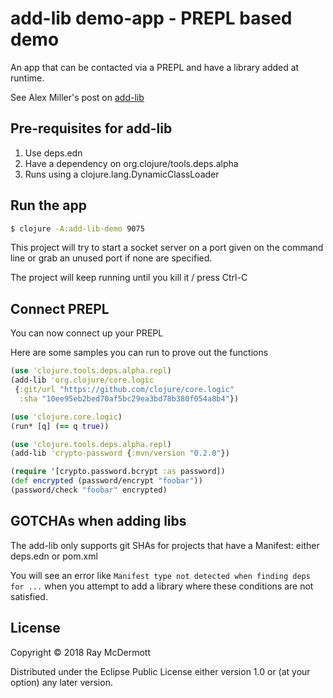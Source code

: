 # add-lib demo-app - PREPL based demo

An app that can be contacted via a PREPL and have a library added at runtime.

See Alex Miller's post on [add-lib](http://insideclojure.org/2018/05/04/add-lib/)

## Pre-requisites for add-lib

1. Use deps.edn
2. Have a dependency on org.clojure/tools.deps.alpha
3. Runs using a clojure.lang.DynamicClassLoader

## Run the app 

```bash
$ clojure -A:add-lib-demo 9075
```

This project will try to start a socket server on a port given on the command line or grab an unused port if none are 
specified.

The project will keep running until you kill it / press Ctrl-C

## Connect PREPL
You can now connect up your PREPL

Here are some samples you can run to prove out the functions

```clojure 
(use 'clojure.tools.deps.alpha.repl)
(add-lib 'org.clojure/core.logic
 {:git/url "https://github.com/clojure/core.logic" 
  :sha "10ee95eb2bed70af5bc29ea3bd78b380f054a8b4"})

(use 'clojure.core.logic)
(run* [q] (== q true))
```

```clojure 
(use 'clojure.tools.deps.alpha.repl)
(add-lib 'crypto-password {:mvn/version "0.2.0"})

(require '[crypto.password.bcrypt :as password])
(def encrypted (password/encrypt "foobar"))
(password/check "foobar" encrypted) 
```

## GOTCHAs when adding libs

The add-lib only supports git SHAs for projects that have a Manifest: either deps.edn or pom.xml

You will see an error like `Manifest type not detected when finding deps for ...` when you attempt to add a 
library where these conditions are not satisfied.

## License

Copyright © 2018 Ray McDermott

Distributed under the Eclipse Public License either version 1.0 or (at
your option) any later version.
